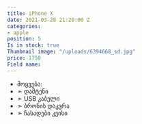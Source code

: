 ```yaml
---
title: iPhone X
date: 2021-03-28 21:20:00 Z
categories:
- apple
position: 5
Is in stock: true
Thumbnail image: "/uploads/6394668_sd.jpg"
price: 1750
Field name: 
---
```


* მოყვება: 
* ➣ დამტენი
* ➣ USB კაბელი
* ➣ ბრონის დაკვრა
* ➣ ჩასადები კეისი